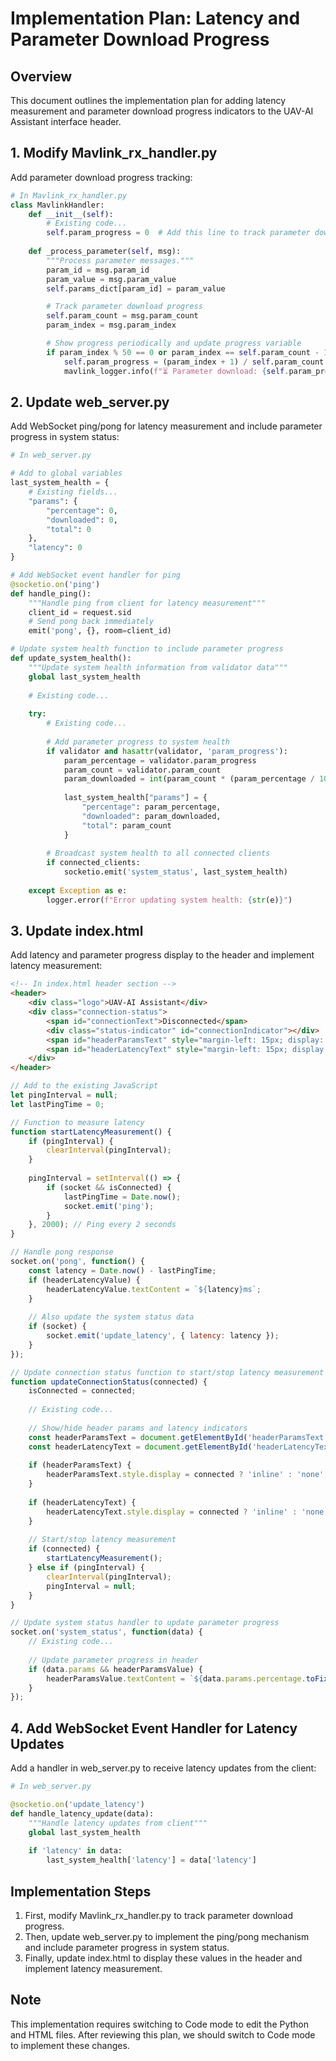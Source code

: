 # Implementation Plan: Latency and Parameter Download Progress

## Overview

This document outlines the implementation plan for adding latency measurement and parameter download progress indicators to the UAV-AI Assistant interface header.

## 1. Modify Mavlink_rx_handler.py

Add parameter download progress tracking:

```python
# In Mavlink_rx_handler.py
class MavlinkHandler:
    def __init__(self):
        # Existing code...
        self.param_progress = 0  # Add this line to track parameter download progress
        
    def _process_parameter(self, msg):
        """Process parameter messages."""
        param_id = msg.param_id
        param_value = msg.param_value
        self.params_dict[param_id] = param_value

        # Track parameter download progress
        self.param_count = msg.param_count
        param_index = msg.param_index

        # Show progress periodically and update progress variable
        if param_index % 50 == 0 or param_index == self.param_count - 1:
            self.param_progress = (param_index + 1) / self.param_count * 100
            mavlink_logger.info(f"⏳ Parameter download: {self.param_progress:.1f}% ({param_index + 1}/{self.param_count})")
```

## 2. Update web_server.py

Add WebSocket ping/pong for latency measurement and include parameter progress in system status:

```python
# In web_server.py

# Add to global variables
last_system_health = {
    # Existing fields...
    "params": {
        "percentage": 0,
        "downloaded": 0,
        "total": 0
    },
    "latency": 0
}

# Add WebSocket event handler for ping
@socketio.on('ping')
def handle_ping():
    """Handle ping from client for latency measurement"""
    client_id = request.sid
    # Send pong back immediately
    emit('pong', {}, room=client_id)

# Update system health function to include parameter progress
def update_system_health():
    """Update system health information from validator data"""
    global last_system_health
    
    # Existing code...
    
    try:
        # Existing code...
        
        # Add parameter progress to system health
        if validator and hasattr(validator, 'param_progress'):
            param_percentage = validator.param_progress
            param_count = validator.param_count
            param_downloaded = int(param_count * (param_percentage / 100)) if param_count > 0 else 0
            
            last_system_health["params"] = {
                "percentage": param_percentage,
                "downloaded": param_downloaded,
                "total": param_count
            }
        
        # Broadcast system health to all connected clients
        if connected_clients:
            socketio.emit('system_status', last_system_health)
            
    except Exception as e:
        logger.error(f"Error updating system health: {str(e)}")
```

## 3. Update index.html

Add latency and parameter progress display to the header and implement latency measurement:

```html
<!-- In index.html header section -->
<header>
    <div class="logo">UAV-AI Assistant</div>
    <div class="connection-status">
        <span id="connectionText">Disconnected</span>
        <div class="status-indicator" id="connectionIndicator"></div>
        <span id="headerParamsText" style="margin-left: 15px; display: none;">Params: <span id="headerParamsValue">0%</span></span>
        <span id="headerLatencyText" style="margin-left: 15px; display: none;">Latency: <span id="headerLatencyValue">0ms</span></span>
    </div>
</header>
```

```javascript
// Add to the existing JavaScript
let pingInterval = null;
let lastPingTime = 0;

// Function to measure latency
function startLatencyMeasurement() {
    if (pingInterval) {
        clearInterval(pingInterval);
    }
    
    pingInterval = setInterval(() => {
        if (socket && isConnected) {
            lastPingTime = Date.now();
            socket.emit('ping');
        }
    }, 2000); // Ping every 2 seconds
}

// Handle pong response
socket.on('pong', function() {
    const latency = Date.now() - lastPingTime;
    if (headerLatencyValue) {
        headerLatencyValue.textContent = `${latency}ms`;
    }
    
    // Also update the system status data
    if (socket) {
        socket.emit('update_latency', { latency: latency });
    }
});

// Update connection status function to start/stop latency measurement
function updateConnectionStatus(connected) {
    isConnected = connected;
    
    // Existing code...
    
    // Show/hide header params and latency indicators
    const headerParamsText = document.getElementById('headerParamsText');
    const headerLatencyText = document.getElementById('headerLatencyText');
    
    if (headerParamsText) {
        headerParamsText.style.display = connected ? 'inline' : 'none';
    }
    
    if (headerLatencyText) {
        headerLatencyText.style.display = connected ? 'inline' : 'none';
    }
    
    // Start/stop latency measurement
    if (connected) {
        startLatencyMeasurement();
    } else if (pingInterval) {
        clearInterval(pingInterval);
        pingInterval = null;
    }
}

// Update system status handler to update parameter progress
socket.on('system_status', function(data) {
    // Existing code...
    
    // Update parameter progress in header
    if (data.params && headerParamsValue) {
        headerParamsValue.textContent = `${data.params.percentage.toFixed(1)}%`;
    }
});
```

## 4. Add WebSocket Event Handler for Latency Updates

Add a handler in web_server.py to receive latency updates from the client:

```python
# In web_server.py

@socketio.on('update_latency')
def handle_latency_update(data):
    """Handle latency updates from client"""
    global last_system_health
    
    if 'latency' in data:
        last_system_health['latency'] = data['latency']
```

## Implementation Steps

1. First, modify Mavlink_rx_handler.py to track parameter download progress.
2. Then, update web_server.py to implement the ping/pong mechanism and include parameter progress in system status.
3. Finally, update index.html to display these values in the header and implement latency measurement.

## Note

This implementation requires switching to Code mode to edit the Python and HTML files. After reviewing this plan, we should switch to Code mode to implement these changes.